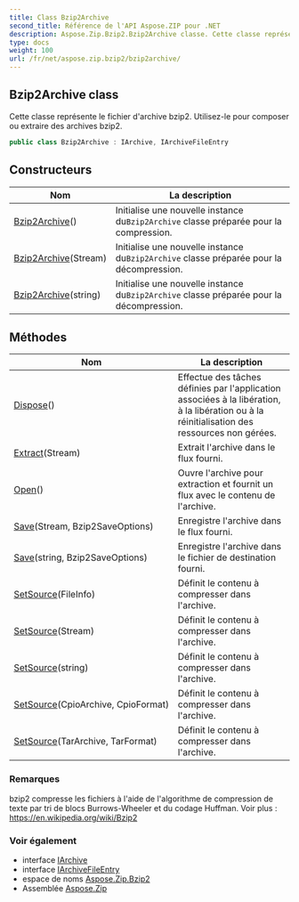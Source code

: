 ```yaml
---
title: Class Bzip2Archive
second_title: Référence de l'API Aspose.ZIP pour .NET
description: Aspose.Zip.Bzip2.Bzip2Archive classe. Cette classe représente le fichier darchive bzip2. Utilisezle pour composer ou extraire des archives bzip2.
type: docs
weight: 100
url: /fr/net/aspose.zip.bzip2/bzip2archive/
---
```

## Bzip2Archive class

Cette classe représente le fichier d'archive bzip2. Utilisez-le pour composer ou extraire des archives bzip2.

```csharp
public class Bzip2Archive : IArchive, IArchiveFileEntry
```

## Constructeurs

| Nom | La description |
| --- | --- |
| [Bzip2Archive](bzip2archive/#constructor)() | Initialise une nouvelle instance du`Bzip2Archive` classe préparée pour la compression. |
| [Bzip2Archive](bzip2archive/#constructor_1)(Stream) | Initialise une nouvelle instance du`Bzip2Archive` classe préparée pour la décompression. |
| [Bzip2Archive](bzip2archive/#constructor_2)(string) | Initialise une nouvelle instance du`Bzip2Archive` classe préparée pour la décompression. |

## Méthodes

| Nom | La description |
| --- | --- |
| [Dispose](../../aspose.zip.bzip2/bzip2archive/dispose/)() | Effectue des tâches définies par l'application associées à la libération, à la libération ou à la réinitialisation des ressources non gérées. |
| [Extract](../../aspose.zip.bzip2/bzip2archive/extract/)(Stream) | Extrait l'archive dans le flux fourni. |
| [Open](../../aspose.zip.bzip2/bzip2archive/open/)() | Ouvre l'archive pour extraction et fournit un flux avec le contenu de l'archive. |
| [Save](../../aspose.zip.bzip2/bzip2archive/save/#save)(Stream, Bzip2SaveOptions) | Enregistre l'archive dans le flux fourni. |
| [Save](../../aspose.zip.bzip2/bzip2archive/save/#save_1)(string, Bzip2SaveOptions) | Enregistre l'archive dans le fichier de destination fourni. |
| [SetSource](../../aspose.zip.bzip2/bzip2archive/setsource/#setsource_2)(FileInfo) | Définit le contenu à compresser dans l'archive. |
| [SetSource](../../aspose.zip.bzip2/bzip2archive/setsource/#setsource_3)(Stream) | Définit le contenu à compresser dans l'archive. |
| [SetSource](../../aspose.zip.bzip2/bzip2archive/setsource/#setsource_4)(string) | Définit le contenu à compresser dans l'archive. |
| [SetSource](../../aspose.zip.bzip2/bzip2archive/setsource/#setsource)(CpioArchive, CpioFormat) | Définit le contenu à compresser dans l'archive. |
| [SetSource](../../aspose.zip.bzip2/bzip2archive/setsource/#setsource_1)(TarArchive, TarFormat) | Définit le contenu à compresser dans l'archive. |

### Remarques

bzip2 compresse les fichiers à l'aide de l'algorithme de compression de texte par tri de blocs Burrows-Wheeler et du codage Huffman. Voir plus : https://en.wikipedia.org/wiki/Bzip2

### Voir également

* interface [IArchive](../../aspose.zip/iarchive/)
* interface [IArchiveFileEntry](../../aspose.zip/iarchivefileentry/)
* espace de noms [Aspose.Zip.Bzip2](../../aspose.zip.bzip2/)
* Assemblée [Aspose.Zip](../../)


